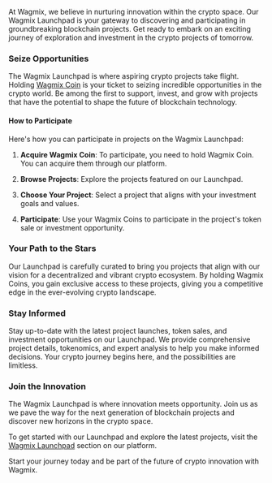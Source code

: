 At Wagmix, we believe in nurturing innovation within the crypto space. Our Wagmix Launchpad is your gateway to discovering and participating in groundbreaking blockchain projects. Get ready to embark on an exciting journey of exploration and investment in the crypto projects of tomorrow.

### Seize Opportunities

The Wagmix Launchpad is where aspiring crypto projects take flight. Holding [Wagmix Coin](https://coin.wagmix.io) is your ticket to seizing incredible opportunities in the crypto world. Be among the first to support, invest, and grow with projects that have the potential to shape the future of blockchain technology.

#### How to Participate

Here's how you can participate in projects on the Wagmix Launchpad:

1. **Acquire Wagmix Coin**: To participate, you need to hold Wagmix Coin. You can acquire them through our platform.

2. **Browse Projects**: Explore the projects featured on our Launchpad.

3. **Choose Your Project**: Select a project that aligns with your investment goals and values.

4. **Participate**: Use your Wagmix Coins to participate in the project's token sale or investment opportunity.

### Your Path to the Stars

Our Launchpad is carefully curated to bring you projects that align with our vision for a decentralized and vibrant crypto ecosystem. By holding Wagmix Coins, you gain exclusive access to these projects, giving you a competitive edge in the ever-evolving crypto landscape.

### Stay Informed

Stay up-to-date with the latest project launches, token sales, and investment opportunities on our Launchpad. We provide comprehensive project details, tokenomics, and expert analysis to help you make informed decisions. Your crypto journey begins here, and the possibilities are limitless.

### Join the Innovation

The Wagmix Launchpad is where innovation meets opportunity. Join us as we pave the way for the next generation of blockchain projects and discover new horizons in the crypto space.

To get started with our Launchpad and explore the latest projects, visit the [Wagmix Launchpad](https://wagmix.io/launchpad) section on our platform.

Start your journey today and be part of the future of crypto innovation with Wagmix.